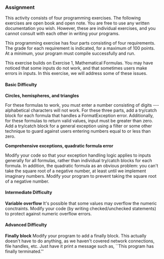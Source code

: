### Assignment

This activity consists of four programming exercises. The following exercises are open book and open note. You are free to use any written documentation you wish. However, these are individual exercises, and you cannot consult with each other in writing your programs.

This programming exercise has four parts consisting of four requirements. The grade for each requirement is indicated, for a maximum of 100 points. At a minimum, your program must compile successfully and run.

This exercise builds on Exercise 1, Mathematical Formulas. You may have noticed that some inputs do not work, and that sometimes users make errors in inputs. In this exercise, we will address some of these issues.

 

#### Basic Difficulty

**Circles, hemispheres, and triangles**

For these formulas to work, you must enter a number consisting of digits --- alphabetical characters will not work. For these three parts, add a try/catch block for each formula that handles a FormatException error. Additionally, for these formulas to return valid values, input must be greater than zero. Add a try/catch block for a general exception using a filter or some other technique to guard against users entering numbers equal to or less than zero.

**Comprehensive exceptions, quadratic formula error**

Modify your code so that your exception handling logic applies to inputs generally for all formulas, rather than individual try/catch blocks for each formula. In addition, the quadratic formula as an obvious problem: you can't take the square root of a negative number, at least until we implement imaginary numbers. Modify your program to prevent taking the square root of a negative number.

 

#### Intermediate Difficulty

**Variable overflow**
It's possible that some values may overflow the numeric conctraints. Modify your code (by writing checked/unchecked statements) to protect against numeric overflow errors.



#### Advanced Difficulty

**Finally block**
Modify your program to add a finally block. This actually doesn't have to do anything, as we haven't covered network connections, file handles, etc. Just have it print a message such as, ``This program has finally terminated.''
